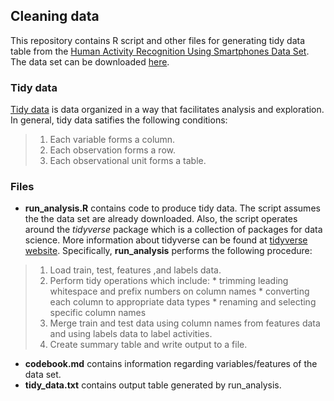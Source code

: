 ## Cleaning data



This repository contains R script and other files for generating tidy data table from the [Human Activity Recognition Using Smartphones Data Set](https://archive.ics.uci.edu/ml/datasets/Human+Activity+Recognition+Using+Smartphones). The data set can be downloaded [here](https://d396qusza40orc.cloudfront.net/getdata%2Fprojectfiles%2FUCI%20HAR%20Dataset.zip).

### Tidy data
[Tidy data](https://vita.had.co.nz/papers/tidy-data.pdf) is data organized in a way that facilitates analysis and exploration. In general, tidy data satifies the following conditions:
>   1. Each variable forms a column.
>   2. Each observation forms a row.
>   3. Each observational unit forms a table.

             
### Files
* **run_analysis.R** contains code to produce tidy data. The script assumes the the data set are already downloaded. Also, the script operates around the *tidyverse* package which is a collection of packages for data science. More information about tidyverse can be found at [tidyverse website](tidyverse.org). Specifically, **run_analysis** performs the following procedure:
>  1. Load train, test, features ,and labels data.
>  2. Perform tidy operations which include:
     * trimming leading whitespace and prefix numbers on column names
     * converting each column to appropriate data types
     * renaming and selecting specific column names
>  3. Merge train and test data using column names from features data and using labels data to label activities.
>  4. Create summary table and write output to a file. 
* **codebook.md** contains information regarding variables/features of the data set.
* **tidy_data.txt** contains output table generated by run_analysis.
